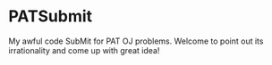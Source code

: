 # PATSubmit
My awful code SubMit for PAT OJ problems. Welcome to  point out its irrationality and come up with great idea!
